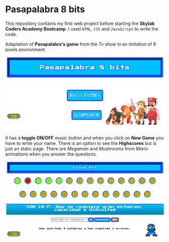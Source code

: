 # Pasapalabra 8 bits

This repository contains my first web project before starting the **Skylab Coders Academy Bootcamp**. I used `HTML`, `CSS` and `JavaScript` to write the code.

Adaptation of **Pasapalabra's game** from the _Tv show_ in an imitation of 8 pixels environment.

![](images/intro.png)

It has a **toggle ON/OFF** music button and when you click on __New Game__ you have to write your name. There is an option to see the **Highscores** but is just an static page. There are _Megaman_ and _Mushrooms_ from _Mario_ animations when you answer the questions.

![](images/ingame.png)